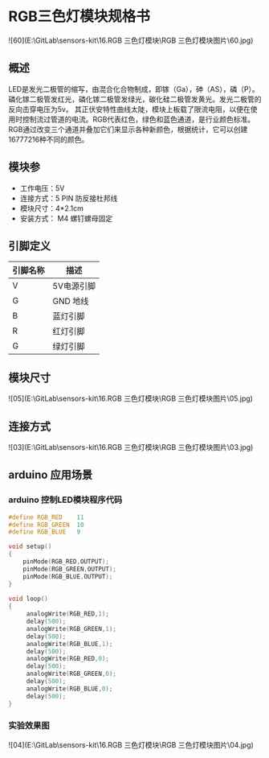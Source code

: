 # RGB三色灯模块规格书

![60](E:\GitLab\sensors-kit\16.RGB 三色灯模块\RGB 三色灯模块图片\60.jpg)

## 概述

LED是发光二极管的缩写，由混合化合物制成，即镓（Ga），砷（AS），磷（P）。 磷化镓二极管发红光，磷化镓二极管发绿光，碳化硅二极管发黄光。发光二极管的反向击穿电压为5v。 其正伏安特性曲线太陡，模块上板载了限流电阻，以便在使用时控制流过管道的电流。RGB代表红色，绿色和蓝色通道，是行业颜色标准。RGB通过改变三个通道并叠加它们来显示各种新颜色，根据统计，它可以创建16777216种不同的颜色。  

## 模块参

* 工作电压：5V
* 连接方式：5 PIN 防反接杜邦线
* 模块尺寸：4*2.1cm
* 安装方式： M4 螺钉螺母固定

## 引脚定义

| 引脚名称| 描述 |
|---- |----|
| V | 5V电源引脚 |
| G | GND 地线 |
| B | 蓝灯引脚 |
| R | 红灯引脚 |
| G | 绿灯引脚 |

## 模块尺寸

![05](E:\GitLab\sensors-kit\16.RGB 三色灯模块\RGB 三色灯模块图片\05.jpg)

## 连接方式

![03](E:\GitLab\sensors-kit\16.RGB 三色灯模块\RGB 三色灯模块图片\03.jpg)

##  arduino 应用场景

### arduino 控制LED模块程序代码
```c++
#define RGB_RED    11
#define RGB_GREEN  10
#define RGB_BLUE   9

void setup()
{
    pinMode(RGB_RED,OUTPUT);
    pinMode(RGB_GREEN,OUTPUT);
    pinMode(RGB_BLUE,OUTPUT);
}
 
void loop()
{
     analogWrite(RGB_RED,1);
     delay(500);
     analogWrite(RGB_GREEN,1);
     delay(500);
     analogWrite(RGB_BLUE,1);
     delay(500);
     analogWrite(RGB_RED,0);
     delay(500);
     analogWrite(RGB_GREEN,0);
     delay(500);
     analogWrite(RGB_BLUE,0);
     delay(500);
}
```

### 实验效果图

![04](E:\GitLab\sensors-kit\16.RGB 三色灯模块\RGB 三色灯模块图片\04.jpg)